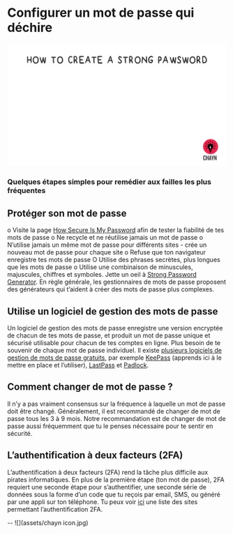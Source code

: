 # Configurer un mot de passe qui déchire 


![](assets/Pawsword.gif)

### Quelques étapes simples pour remédier aux failles les plus fréquentes 
## Protéger son mot de passe
o  Visite la page [How Secure Is My Password](https://howsecureismypassword.net/) afin de tester la fiabilité de tes mots de passe 
o  Ne recycle et ne réutilise jamais un mot de passe 
o  N’utilise jamais un même mot de passe pour différents sites - crée un nouveau mot de passe pour chaque site 
o  Refuse que ton navigateur enregistre tes mots de passe 
O Utilise des phrases secrètes, plus longues que les mots de passe
o  Utilise une combinaison de minuscules, majuscules, chiffres et symboles. Jette un oeil à [Strong Password Generator](https://strongpasswordgenerator.com/).  En règle générale, les gestionnaires de mots de passe proposent des générateurs qui t’aident à  créer des mots de passe plus complexes.

## Utilise un logiciel de gestion des mots de passe

Un logiciel de gestion des mots de passe enregistre une version encryptée de chacun de tes mots de passe, et produit un mot de passe unique et sécurisé utilisable pour chacun de tes comptes en ligne. Plus besoin de te souvenir de chaque mot de passe individuel. Il existe [plusieurs logiciels de gestion de mots de passe gratuits](http://thehackernews.com/2016/07/best-password-manager.html), par exemple  [KeePass](http://keepass.info/) (apprends ici à le mettre en place et l’utiliser), [LastPass](https://lastpass.com/how-it-works/) et [Padlock](https://padlock.io/). 

## Comment changer de mot de passe ?

Il n’y a pas vraiment consensus sur la fréquence à laquelle un  mot de passe doit être changé. Généralement, il est recommandé de changer de mot de passe tous les 3 à 9 mois. Notre recommandation est de changer de mot de passe aussi fréquemment que tu le penses nécessaire pour te sentir en sécurité. 

## L’authentification à deux facteurs (2FA)

L’authentification à deux facteurs (2FA) rend la tâche plus difficile aux pirates informatiques. En plus de la première étape (ton mot de passe), 2FA requiert une seconde étape pour s’authentifier,  une seconde série de données sous la forme d’un code que tu reçois par email, SMS, ou généré par une appli sur ton téléphone. Tu peux voir [ici](http://twofactorauth.org/) une liste des sites permettant l’authentification 2FA. 

--
![](assets/chayn icon.jpg)